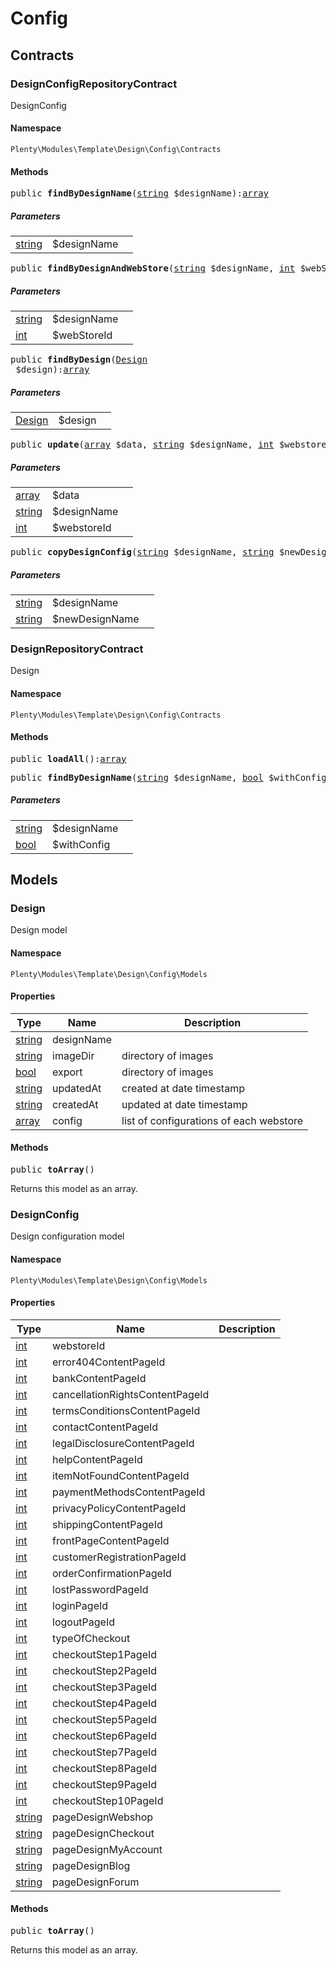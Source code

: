 

# Config<a name="template_config"></a>
    
## Contracts<a name="template_config_contracts"></a>
### DesignConfigRepositoryContract<a name="template_contracts_designconfigrepositorycontract"></a>

DesignConfig


#### Namespace

`Plenty\Modules\Template\Design\Config\Contracts`



#### Methods

<pre>public <strong>findByDesignName</strong>(<a target="_blank" href="http://php.net/string">string</a> $designName):<a target="_blank" href="http://php.net/array">array</a></pre>

    

    
##### <strong>Parameters</strong>
    
<table class="table table-condensed">    <tr>
        <td><a target="_blank" href="http://php.net/string">string</a></td>
        <td>$designName</td>
        <td></td>
    </tr>
</table>


<pre>public <strong>findByDesignAndWebStore</strong>(<a target="_blank" href="http://php.net/string">string</a> $designName, <a target="_blank" href="http://php.net/int">int</a> $webStoreId):<a href="template#template_models_designconfig">DesignConfig</a>
</pre>

    

    
##### <strong>Parameters</strong>
    
<table class="table table-condensed">    <tr>
        <td><a target="_blank" href="http://php.net/string">string</a></td>
        <td>$designName</td>
        <td></td>
    </tr>
    <tr>
        <td><a target="_blank" href="http://php.net/int">int</a></td>
        <td>$webStoreId</td>
        <td></td>
    </tr>
</table>


<pre>public <strong>findByDesign</strong>(<a href="template#template_models_design">Design</a>
 $design):<a target="_blank" href="http://php.net/array">array</a></pre>

    

    
##### <strong>Parameters</strong>
    
<table class="table table-condensed">    <tr>
        <td><a href="template#template_models_design">Design</a>
</td>
        <td>$design</td>
        <td></td>
    </tr>
</table>


<pre>public <strong>update</strong>(<a target="_blank" href="http://php.net/array">array</a> $data, <a target="_blank" href="http://php.net/string">string</a> $designName, <a target="_blank" href="http://php.net/int">int</a> $webstoreId):<a href="template#template_models_designconfig">DesignConfig</a>
</pre>

    

    
##### <strong>Parameters</strong>
    
<table class="table table-condensed">    <tr>
        <td><a target="_blank" href="http://php.net/array">array</a></td>
        <td>$data</td>
        <td></td>
    </tr>
    <tr>
        <td><a target="_blank" href="http://php.net/string">string</a></td>
        <td>$designName</td>
        <td></td>
    </tr>
    <tr>
        <td><a target="_blank" href="http://php.net/int">int</a></td>
        <td>$webstoreId</td>
        <td></td>
    </tr>
</table>


<pre>public <strong>copyDesignConfig</strong>(<a target="_blank" href="http://php.net/string">string</a> $designName, <a target="_blank" href="http://php.net/string">string</a> $newDesignName):<a href="template#template_models_designconfig">DesignConfig</a>
</pre>

    

    
##### <strong>Parameters</strong>
    
<table class="table table-condensed">    <tr>
        <td><a target="_blank" href="http://php.net/string">string</a></td>
        <td>$designName</td>
        <td></td>
    </tr>
    <tr>
        <td><a target="_blank" href="http://php.net/string">string</a></td>
        <td>$newDesignName</td>
        <td></td>
    </tr>
</table>



### DesignRepositoryContract<a name="template_contracts_designrepositorycontract"></a>

Design


#### Namespace

`Plenty\Modules\Template\Design\Config\Contracts`



#### Methods

<pre>public <strong>loadAll</strong>():<a target="_blank" href="http://php.net/array">array</a></pre>

    

    
<pre>public <strong>findByDesignName</strong>(<a target="_blank" href="http://php.net/string">string</a> $designName, <a target="_blank" href="http://php.net/bool">bool</a> $withConfig = true):<a href="template#template_models_design">Design</a>
</pre>

    

    
##### <strong>Parameters</strong>
    
<table class="table table-condensed">    <tr>
        <td><a target="_blank" href="http://php.net/string">string</a></td>
        <td>$designName</td>
        <td></td>
    </tr>
    <tr>
        <td><a target="_blank" href="http://php.net/bool">bool</a></td>
        <td>$withConfig</td>
        <td></td>
    </tr>
</table>


## Models<a name="template_config_models"></a>
### Design<a name="template_models_design"></a>

Design model


#### Namespace

`Plenty\Modules\Template\Design\Config\Models`


#### Properties

<table class="table table-bordered table-striped table-condensed table-hover">
    <thead>
    <tr>
        <th>Type</th>
        <th>Name</th>
        <th>Description</th>
    </tr>
    </thead>
    <tbody><tr>
            <td><a target="_blank" href="http://php.net/string">string</a></td>
            <td>designName</td>
            <td></td>
        </tr><tr>
            <td><a target="_blank" href="http://php.net/string">string</a></td>
            <td>imageDir</td>
            <td>directory of images</td>
        </tr><tr>
            <td><a target="_blank" href="http://php.net/bool">bool</a></td>
            <td>export</td>
            <td>directory of images</td>
        </tr><tr>
            <td><a target="_blank" href="http://php.net/string">string</a></td>
            <td>updatedAt</td>
            <td>created at date timestamp</td>
        </tr><tr>
            <td><a target="_blank" href="http://php.net/string">string</a></td>
            <td>createdAt</td>
            <td>updated at date timestamp</td>
        </tr><tr>
            <td><a target="_blank" href="http://php.net/array">array</a></td>
            <td>config</td>
            <td>list of configurations of each webstore</td>
        </tr></tbody>
</table>


#### Methods

<pre>public <strong>toArray</strong>()</pre>

    
Returns this model as an array.
    

### DesignConfig<a name="template_models_designconfig"></a>

Design configuration model


#### Namespace

`Plenty\Modules\Template\Design\Config\Models`


#### Properties

<table class="table table-bordered table-striped table-condensed table-hover">
    <thead>
    <tr>
        <th>Type</th>
        <th>Name</th>
        <th>Description</th>
    </tr>
    </thead>
    <tbody><tr>
            <td><a target="_blank" href="http://php.net/int">int</a></td>
            <td>webstoreId</td>
            <td></td>
        </tr><tr>
            <td><a target="_blank" href="http://php.net/int">int</a></td>
            <td>error404ContentPageId</td>
            <td></td>
        </tr><tr>
            <td><a target="_blank" href="http://php.net/int">int</a></td>
            <td>bankContentPageId</td>
            <td></td>
        </tr><tr>
            <td><a target="_blank" href="http://php.net/int">int</a></td>
            <td>cancellationRightsContentPageId</td>
            <td></td>
        </tr><tr>
            <td><a target="_blank" href="http://php.net/int">int</a></td>
            <td>termsConditionsContentPageId</td>
            <td></td>
        </tr><tr>
            <td><a target="_blank" href="http://php.net/int">int</a></td>
            <td>contactContentPageId</td>
            <td></td>
        </tr><tr>
            <td><a target="_blank" href="http://php.net/int">int</a></td>
            <td>legalDisclosureContentPageId</td>
            <td></td>
        </tr><tr>
            <td><a target="_blank" href="http://php.net/int">int</a></td>
            <td>helpContentPageId</td>
            <td></td>
        </tr><tr>
            <td><a target="_blank" href="http://php.net/int">int</a></td>
            <td>itemNotFoundContentPageId</td>
            <td></td>
        </tr><tr>
            <td><a target="_blank" href="http://php.net/int">int</a></td>
            <td>paymentMethodsContentPageId</td>
            <td></td>
        </tr><tr>
            <td><a target="_blank" href="http://php.net/int">int</a></td>
            <td>privacyPolicyContentPageId</td>
            <td></td>
        </tr><tr>
            <td><a target="_blank" href="http://php.net/int">int</a></td>
            <td>shippingContentPageId</td>
            <td></td>
        </tr><tr>
            <td><a target="_blank" href="http://php.net/int">int</a></td>
            <td>frontPageContentPageId</td>
            <td></td>
        </tr><tr>
            <td><a target="_blank" href="http://php.net/int">int</a></td>
            <td>customerRegistrationPageId</td>
            <td></td>
        </tr><tr>
            <td><a target="_blank" href="http://php.net/int">int</a></td>
            <td>orderConfirmationPageId</td>
            <td></td>
        </tr><tr>
            <td><a target="_blank" href="http://php.net/int">int</a></td>
            <td>lostPasswordPageId</td>
            <td></td>
        </tr><tr>
            <td><a target="_blank" href="http://php.net/int">int</a></td>
            <td>loginPageId</td>
            <td></td>
        </tr><tr>
            <td><a target="_blank" href="http://php.net/int">int</a></td>
            <td>logoutPageId</td>
            <td></td>
        </tr><tr>
            <td><a target="_blank" href="http://php.net/int">int</a></td>
            <td>typeOfCheckout</td>
            <td></td>
        </tr><tr>
            <td><a target="_blank" href="http://php.net/int">int</a></td>
            <td>checkoutStep1PageId</td>
            <td></td>
        </tr><tr>
            <td><a target="_blank" href="http://php.net/int">int</a></td>
            <td>checkoutStep2PageId</td>
            <td></td>
        </tr><tr>
            <td><a target="_blank" href="http://php.net/int">int</a></td>
            <td>checkoutStep3PageId</td>
            <td></td>
        </tr><tr>
            <td><a target="_blank" href="http://php.net/int">int</a></td>
            <td>checkoutStep4PageId</td>
            <td></td>
        </tr><tr>
            <td><a target="_blank" href="http://php.net/int">int</a></td>
            <td>checkoutStep5PageId</td>
            <td></td>
        </tr><tr>
            <td><a target="_blank" href="http://php.net/int">int</a></td>
            <td>checkoutStep6PageId</td>
            <td></td>
        </tr><tr>
            <td><a target="_blank" href="http://php.net/int">int</a></td>
            <td>checkoutStep7PageId</td>
            <td></td>
        </tr><tr>
            <td><a target="_blank" href="http://php.net/int">int</a></td>
            <td>checkoutStep8PageId</td>
            <td></td>
        </tr><tr>
            <td><a target="_blank" href="http://php.net/int">int</a></td>
            <td>checkoutStep9PageId</td>
            <td></td>
        </tr><tr>
            <td><a target="_blank" href="http://php.net/int">int</a></td>
            <td>checkoutStep10PageId</td>
            <td></td>
        </tr><tr>
            <td><a target="_blank" href="http://php.net/string">string</a></td>
            <td>pageDesignWebshop</td>
            <td></td>
        </tr><tr>
            <td><a target="_blank" href="http://php.net/string">string</a></td>
            <td>pageDesignCheckout</td>
            <td></td>
        </tr><tr>
            <td><a target="_blank" href="http://php.net/string">string</a></td>
            <td>pageDesignMyAccount</td>
            <td></td>
        </tr><tr>
            <td><a target="_blank" href="http://php.net/string">string</a></td>
            <td>pageDesignBlog</td>
            <td></td>
        </tr><tr>
            <td><a target="_blank" href="http://php.net/string">string</a></td>
            <td>pageDesignForum</td>
            <td></td>
        </tr></tbody>
</table>


#### Methods

<pre>public <strong>toArray</strong>()</pre>

    
Returns this model as an array.
    
